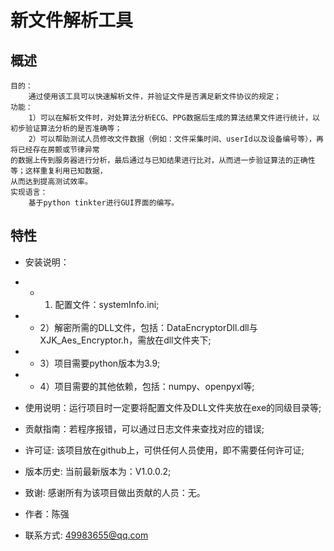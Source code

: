 # 新文件解析工具
 
## 概述

    目的：
        通过使用该工具可以快速解析文件，并验证文件是否满足新文件协议的规定；
    功能：
        1）可以在解析文件时，对处算法分析ECG、PPG数据后生成的算法结果文件进行统计，以初步验证算法分析的是否准确等；
        2）可以帮助测试人员修改文件数据（例如：文件采集时间、userId以及设备编号等），再将已经存在房颤或节律异常
    的数据上传到服务器进行分析，最后通过与已知结果进行比对，从而进一步验证算法的正确性等；这样重复利用已知数据，
    从而达到提高测试效率。
    实现语言：
        基于python tinkter进行GUI界面的编写。

 
## 特性


- 安装说明：
- -    1) 配置文件：systemInfo.ini;
- -    2）解密所需的DLL文件，包括：DataEncryptorDll.dll与XJK_Aes_Encryptor.h，需放在dll文件夹下;
- -    3）项目需要python版本为3.9;
- -    4）项目需要的其他依赖，包括：numpy、openpyxl等;

- 使用说明：运行项目时一定要将配置文件及DLL文件夹放在exe的同级目录等;
-  贡献指南：若程序报错，可以通过日志文件来查找对应的错误;
-  许可证: 该项目放在github上，可供任何人员使用，即不需要任何许可证;
-  版本历史: 当前最新版本为：V1.0.0.2;
- 致谢: 感谢所有为该项目做出贡献的人员：无。
- 作者：陈强
-  联系方式: 49983655@qq.com


